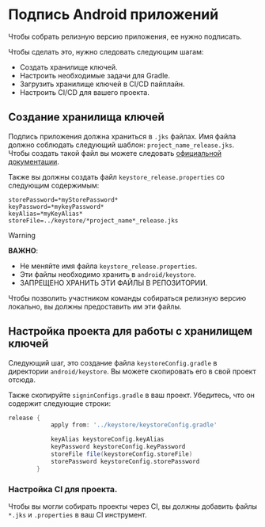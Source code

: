 # Подпись Android приложений

Чтобы собрать релизную версию приложения, ее нужно подписать.

Чтобы сделать это, нужно следовать следующим шагам:

- Создать хранилище ключей.
- Настроить необходимые задачи для Gradle.
- Загрузить хранилище ключей в CI/CD пайплайн.
- Настроить CI/CD для вашего проекта.

## Создание хранилища ключей

Подпись приложения должна храниться в `.jks` файлах. Имя файла должно соблюдать следующий шаблон: `project_name_release.jks`.
Чтобы создать такой файл вы можете следовать [официальной документации](https://developer.android.com/studio/publish/app-signing).

Также вы должны создать файл `keystore_release.properties` со следующим содержимым:

```properties
storePassword=*myStorePassword*
keyPassword=*mykeyPassword*
keyAlias=*myKeyAlias*
storeFile=../keystore/*project_name*_release.jks
```

> [!WARNING]
> **ВАЖНО**:
> - Не меняйте имя файла `keystore_release.properties`.
> - Эти файлы необходимо хранить в `android/keystore`.
> - ЗАПРЕЩЕНО ХРАНИТЬ ЭТИ ФАЙЛЫ В РЕПОЗИТОРИИ.

Чтобы позволить участником команды собираться релизную версию локально, вы должны предоставить им эти файлы.

## Настройка проекта для работы с хранилищем ключей

Следующий шаг, это создание файла `keystoreConfig.gradle` в директории `android/keystore`. Вы можете скопировать его в свой проект отсюда.

Также скопируйте `signinConfigs.gradle` в ваш проект. Убедитесь, что он содержит следующие строки:

```gradle
release {
            apply from: '../keystore/keystoreConfig.gradle'

            keyAlias keystoreConfig.keyAlias
            keyPassword keystoreConfig.keyPassword
            storeFile file(keystoreConfig.storeFile)
            storePassword keystoreConfig.storePassword
        }
```

### Настройка CI для проекта.

Чтобы вы могли собирать проекты через CI, вы должны добавить файлы `*.jks` и `.properties` в ваш CI инструмент.